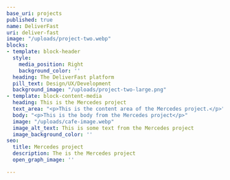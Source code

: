 ```yaml
---
base_uri: projects
published: true
name: DeliverFast
uri: deliver-fast
image: "/uploads/project-two.webp"
blocks:
- template: block-header
  style:
    media_position: Right
    background_color: ''
  heading: The DeliverFast platform
  pill_text: Design/UX/Development
  background_image: "/uploads/project-two-large.png"
- template: block-content-media
  heading: This is the Mercedes project
  text_area: "<p>This is the content area of the Mercedes project.</p>"
  body: "<p>This is the body from the Mercedes project</p>"
  image: "/uploads/cafe-image.webp"
  image_alt_text: This is some text from the Mercedes project
  image_background_color: ''
seo:
  title: Mercedes project
  description: The is the Mercedes project
  open_graph_image: ''

---
```

